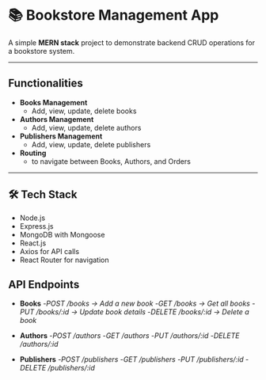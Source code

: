 # 📚 Bookstore Management App

A simple **MERN stack** project to demonstrate backend CRUD operations for a bookstore system.  

---

## Functionalities

- **Books Management**
  - Add, view, update, delete books
- **Authors Management**
  - Add, view, update, delete authors
- **Publishers Management**
  - Add, view, update, delete publishers
- **Routing**
  - to navigate between Books, Authors, and Orders

---

## 🛠 Tech Stack

- Node.js
- Express.js
- MongoDB with Mongoose
- React.js
- Axios for API calls
- React Router for navigation



## API Endpoints

- **Books**
   -*POST /books → Add a new book*
   -*GET /books → Get all books*
   -*PUT /books/:id → Update book details*
   -*DELETE /books/:id → Delete a book*

- **Authors**
   -*POST /authors*
   -*GET /authors*
   -*PUT /authors/:id*
   -*DELETE /authors/:id*

- **Publishers**
   -*POST /publishers*
   -*GET /publishers*
   -*PUT /publishers/:id*
   -*DELETE /publishers/:id*

